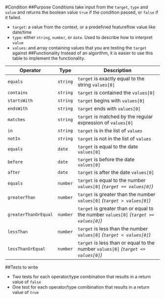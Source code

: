 #Condition
##Purpose
Conditions take input from the `target`, `type` and `value` and 
returns the boolean value `true` if the condition passed, or `false` if it failed.
* `target`: a value from the context, or a predefined featureflow value like date/time
* `type`: either `string`, `number`, or `date`. Used to describe how to interpret `value`
* `values`: and array containing values that you are testing the `target` against
##Functionality
Instead of an algorithm, it is easier to use this table to implement the functionality.

| Operator              | Type      | Description                              
|-----------------------|-----------|------------
| `equals`              | `string`  | `target` is exactly equal to the string `values[0]`
| `contains`            | `string`  | `target` is contained the `values[0]`
| `startsWith`          | `string`  | `target` begins with `values[0]`
| `endsWith`            | `string`  | `target` ends with `values[0]`
| `matches`             | `string`  | `target` is matched by the regular expression of `values[0]`
| `in`                  | `string`  | `target` is in the list of `values`
| `notIn`               | `string`  | `target` is not in the list of `values` 
| `equals`              | `date`    | `target` is equal to the date `values[0]`
| `before`              | `date`    | `target` is before the date `values[0]`
| `after`               | `date`    | `target` is after the date `values[0]`
| `equals`              | `number`  | `target` is equal to the number `values[0]` *(`target == values[0]`)*
| `greaterThan`         | `number`  | `target` is greater than the number `values[0]` *(`target > values[0]`)*
| `greaterThanOrEqual`  | `number`  | `target` is greater than or equal to the number `values[0]` *(`target >= values[0]`)*
| `lessThan`            | `number`  | `target` is less than the number `values[0]` *(`target < values[0]`)*
| `lessThanOrEqual`     | `number`  | `target` is less than or equal to the number `values[0]` *(`target <= values[0]`)*


##Tests to write
* Two tests for each operator/type combination that results in a return value of `false`
* One test for each operator/type comibination that results in a return value of `true`